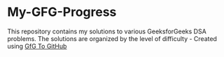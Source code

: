 # My-GFG-Progress
This repository contains my solutions to various GeeksforGeeks DSA problems. The solutions are organized by the level of difficulty - Created using [GfG To GitHub](https://github.com/AtharvaNanavate/GfG-To-GitHub)
